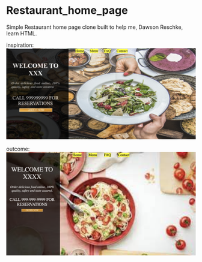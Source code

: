 # Restaurant_home_page
Simple Restaurant home page clone built to help me, Dawson Reschke, learn HTML.

inspiration:
![ScreenShot](https://github.com/DawsonReschke/Restaurant_home_page/blob/master/external/inspiration.png?raw=true "Inspiration")

outcome:
![ScreenShot](https://github.com/DawsonReschke/Restaurant_home_page/blob/master/external/outcome.png "Outcome")

